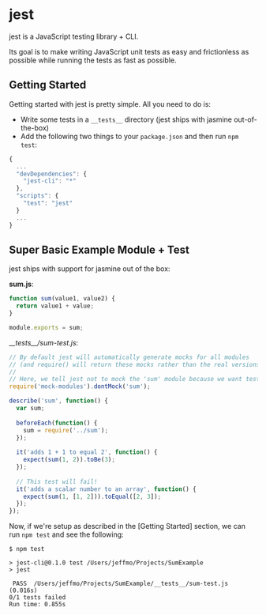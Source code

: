 # jest

jest is a JavaScript testing library + CLI.

Its goal is to make writing JavaScript unit tests as easy and frictionless as possible while running the tests as fast as possible.

## Getting Started

Getting started with jest is pretty simple. All you need to do is:

* Write some tests in a `__tests__` directory (jest ships with jasmine out-of-the-box)
* Add the following two things to your `package.json` and then run `npm test`:

```js
{
  ...
  "devDependencies": {
    "jest-cli": "*"
  },
  "scripts": {
    "test": "jest"
  }
  ...
}
```

## Super Basic Example Module + Test

jest ships with support for jasmine out of the box:

__sum.js__:
```js
function sum(value1, value2) {
  return value1 + value;
}

module.exports = sum;
```
__\__tests\_\_/sum-test.js__:
```js
// By default jest will automatically generate mocks for all modules
// (and require() will return these mocks rather than the real versions of the module)
// 
// Here, we tell jest not to mock the 'sum' module because we want test it.
require('mock-modules').dontMock('sum');

describe('sum', function() {
  var sum;
  
  beforeEach(function() {
    sum = require('../sum');
  });
  
  it('adds 1 + 1 to equal 2', function() {
    expect(sum(1, 2)).toBe(3);
  });
  
  // This test will fail!
  it('adds a scalar number to an array', function() {
    expect(sum(1, [1, 2])).toEqual([2, 3]);
  });
});
```

Now, if we're setup as described in the [Getting Started] section, we can run `npm test` and see the following:
```
$ npm test

> jest-cli@0.1.0 test /Users/jeffmo/Projects/SumExample
> jest

 PASS  /Users/jeffmo/Projects/SumExample/__tests__/sum-test.js (0.016s)
0/1 tests failed
Run time: 0.855s
```
